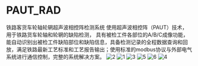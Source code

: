 # PAUT_RAD
铁路客货车轮轴轮辋超声波相控阵检测系统
使用超声波相控阵（PAUT）技术， 用于铁路货车轮轴和轮辋的缺陷检测， 具有被检工件各部位的A/B/C成像功能，能自动识别出被检工件缺陷部位和缺陷信息，具备检测记录的全程数据查询和回放，满足铁路最新工艺标准和工艺报告输出；使用标准的modbus协议与外部电气系统进行通信控制，完整的系统解决方案。
![2](https://user-images.githubusercontent.com/114551105/235708149-9d53ff5c-3777-4e1f-9839-ef78d8ec4984.png)
![1](https://user-images.githubusercontent.com/114551105/235708188-02ed871d-e4b6-4616-94b2-86b40d3ceae3.png)
![3](https://user-images.githubusercontent.com/114551105/235708202-faf8edef-0bbc-4baa-b228-638f714e9610.png)
![5](https://user-images.githubusercontent.com/114551105/235708238-3c93e1c4-826d-4ea4-9d55-d0f0da041d35.png)
![6](https://user-images.githubusercontent.com/114551105/235708266-fcf62ffa-639a-426d-a60c-a94f55027926.png)
![4](https://user-images.githubusercontent.com/114551105/235708306-e6d56f8c-1dc5-4623-ba81-cdabedd3280f.png)
